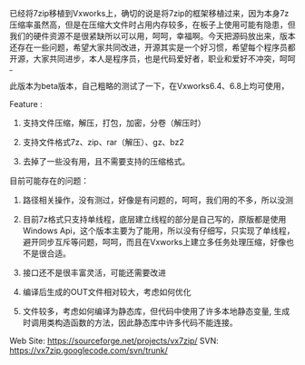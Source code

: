 已经将7zip移植到Vxworks上，确切的说是将7zip的框架移植过来，因为本身7z压缩率虽然高，但是在压缩大文件时占用内存较多，在板子上使用可能有隐患，但我们的硬件资源不是很紧缺所以可以用，呵呵，幸福啊。今天把源码放出来，版本还存在一些问题，希望大家共同改进，开源其实是一个好习惯，希望每个程序员都开源，大家共同进步，本人是程序员，也是代码爱好者，职业和爱好不冲突，呵呵<sup>_</sup>



此版本为beta版本，自己粗略的测试了一下，在Vxworks6.4、6.8上均可使用，

Feature :

1.  支持文件压缩，解压，打包，加密，分卷（解压时）

2.  支持文件格式7z、zip、rar（解压）、gz、bz2

3.  去掉了一些没有用，且不需要支持的压缩格式。



目前可能存在的问题：

1.  路径相关操作，没有测过，好像是有问题的，呵呵，我们用的不多，所以没测

2.  目前7z格式只支持单线程，底层建立线程的部分是自己写的，原版都是使用Windows Api，这个版本主要为了能用，所以没有仔细写，只实现了单线程，避开同步互斥等问题，呵呵，而且在Vxworks上建立多任务处理压缩，好像也不是很合适。

3.  接口还不是很丰富灵活，可能还需要改进

4.  编译后生成的OUT文件相对较大，考虑如何优化

5.  文件较多，考虑如何编译为静态库，但代码中使用了许多本地静态变量, 生成时调用类构造函数的方法，因此静态库中许多代码不能连接。


Web Site:  https://sourceforge.net/projects/vx7zip/
SVN:         https://vx7zip.googlecode.com/svn/trunk/